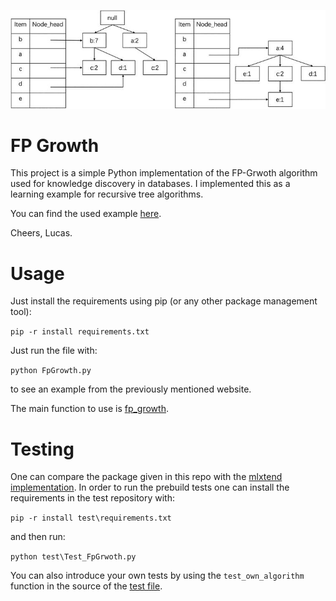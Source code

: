 ![Banner](images/banner.jpg)
# FP Growth
This project is a simple Python implementation of the FP-Grwoth algorithm used for knowledge discovery in 
databases. I implemented this as a learning example for recursive tree algorithms.

You can find the used example [here](https://www.mygreatlearning.com/blog/understanding-fp-growth-algorithm/).

Cheers, Lucas.

# Usage
Just install the requirements using pip (or any other package management tool):

`pip -r install requirements.txt`

Just run the file with:

`python FpGrowth.py`

to see an example from the previously mentioned website.

The main function to use is [fp_growth](./FpGrowth.py#:~:text=fp_growth).

# Testing
One can compare the package given in this repo with the 
[mlxtend implementation](http://rasbt.github.io/mlxtend/user_guide/frequent_patterns/fpgrowth/). In order to
run the prebuild tests one can install the requirements in the test repository with:

`pip -r install test\requirements.txt`

and then run:

`python test\Test_FpGrwoth.py`

You can also introduce your own tests by using the `test_own_algorithm` function in the source of the
[test file](test/Test_FpGrowth.py#:~:text=test_own_algorithm).

